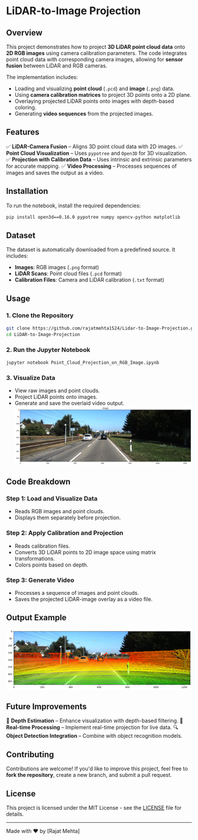 # LiDAR-to-Image Projection

## Overview
This project demonstrates how to project **3D LiDAR point cloud data** onto **2D RGB images** using camera calibration parameters. The code integrates point cloud data with corresponding camera images, allowing for **sensor fusion** between LiDAR and RGB cameras.

The implementation includes:
- Loading and visualizing **point cloud** (`.pcd`) and **image** (`.png`) data.
- Using **camera calibration matrices** to project 3D points onto a 2D plane.
- Overlaying projected LiDAR points onto images with depth-based coloring.
- Generating **video sequences** from the projected images.

## Features
✅ **LiDAR-Camera Fusion** – Aligns 3D point cloud data with 2D images.
✅ **Point Cloud Visualization** – Uses `pypotree` and `Open3D` for 3D visualization.
✅ **Projection with Calibration Data** – Uses intrinsic and extrinsic parameters for accurate mapping.
✅ **Video Processing** – Processes sequences of images and saves the output as a video.

## Installation
To run the notebook, install the required dependencies:
```bash
pip install open3d==0.16.0 pypotree numpy opencv-python matplotlib
```

## Dataset
The dataset is automatically downloaded from a predefined source. It includes:
- **Images**: RGB images (`.png` format)
- **LiDAR Scans**: Point cloud files (`.pcd` format)
- **Calibration Files**: Camera and LiDAR calibration (`.txt` format)

## Usage
### **1. Clone the Repository**
```bash
git clone https://github.com/rajatmehta1524/Lidar-to-Image-Projection.git
cd LiDAR-to-Image-Projection
```

### **2. Run the Jupyter Notebook**
```bash
jupyter notebook Point_Cloud_Projection_on_RGB_Image.ipynb
```

### **3. Visualize Data**
- View raw images and point clouds.
- Project LiDAR points onto images.
- Generate and save the overlaid video output.
![Raw Input Image](images/Input.png)

## Code Breakdown
### **Step 1: Load and Visualize Data**
- Reads RGB images and point clouds.
- Displays them separately before projection.

### **Step 2: Apply Calibration and Projection**
- Reads calibration files.
- Converts 3D LiDAR points to 2D image space using matrix transformations.
- Colors points based on depth.

### **Step 3: Generate Video**
- Processes a sequence of images and point clouds.
- Saves the projected LiDAR-image overlay as a video file.

## Output Example
![Projection Example](images/Output.png)

## Future Improvements
🚀 **Depth Estimation** – Enhance visualization with depth-based filtering.
📌 **Real-time Processing** – Implement real-time projection for live data.
🔍 **Object Detection Integration** – Combine with object recognition models.

## Contributing
Contributions are welcome! If you'd like to improve this project, feel free to **fork the repository**, create a new branch, and submit a pull request.

## License
This project is licensed under the MIT License - see the [LICENSE](LICENSE) file for details.

---
Made with ❤️ by [Rajat Mehta]

